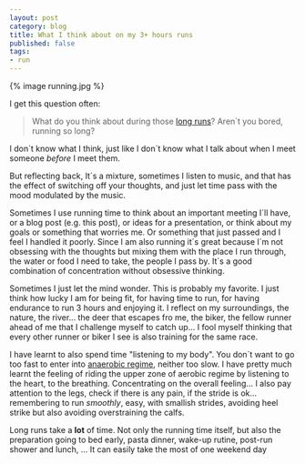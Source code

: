 ```yaml
---
layout: post
category: blog 
title: What I think about on my 3+ hours runs
published: false 
tags:
- run
---
```


{% image running.jpg  %}

I get this question often:

> What do you think about during those [long runs](http://www.strava.com/activities/29711259/overview)? Aren´t you bored,
> running so long?

<!--more-->

I don´t know what I think, just like I don´t know what I talk about when
I meet someone *before* I meet them. 

But reflecting back, It´s a mixture, sometimes I listen
to music, and that has the effect of switching off your thoughts, and
just let time pass with the mood modulated by the music.

Sometimes I use running time to think about an important meeting I´ll
have, or a blog post (e.g. this post), or ideas for a presentation, or
think about my goals or something that worries me. Or something that
just passed and I feel I handled it poorly. Since I am
 also running it´s great because I´m not
obsessing with the thoughts but mixing them with the place I run
through, the water or food I need to take, the people I pass by. It´s a
good combination of concentration without obsessive thinking.

Sometimes I just let the mind wonder. This is probably my favorite. I
just think how lucky I am for being fit, for having time to run, for
having endurance to run 3 hours and enjoying it. I reflect on my
surroundings, the nature, the river... the deer that escapes fro me, the biker,
the fellow runner ahead of me that I challenge myself to catch up... I fool myself 
thinking that every other runner or biker I
see is also training for the same race.

I have learnt to also spend time "listening to my body". You don´t want to go too fast to enter
into [anaerobic regime](http://en.wikipedia.org/wiki/Aerobic_exercise), neither too slow. I have pretty much learnt
the feeling of riding the upper zone of aerobic regime by listening to the heart, to the breathing. Concentrating on the overall feeling... I also pay attention to the legs, check if there is any pain, if the stride is
ok... remembering to run *smoothly*, easy, with smallish strides, avoiding heel strike but also avoiding
overstraining the calfs.

Long runs take a **lot** of time. Not only the running time itself, but also the preparation going to bed early, pasta dinner, wake-up rutine, post-run shower and lunch, ... It can easily take the most of one weekend day
